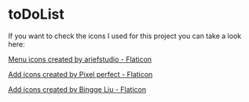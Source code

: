 # toDoList

If you want to check the icons I used for this project you can take a look here:

<a href="https://www.flaticon.com/free-icons/menu" title="menu icons">Menu icons created by ariefstudio - Flaticon</a>

<a href="https://www.flaticon.com/free-icons/add" title="add icons">Add icons created by Pixel perfect - Flaticon</a>

<a href="https://www.flaticon.com/free-icons/add" title="add icons">Add icons created by Bingge Liu - Flaticon</a>